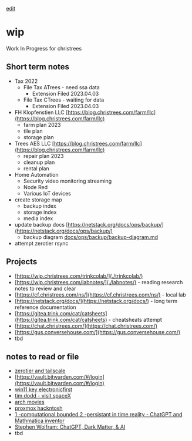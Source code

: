 [edit](https://github.com/christrees/wip/edit/main/README.md)
# wip
Work In Progress for christrees

## Short term notes
- Tax 2022
  - File Tax ATrees - need ssa data 
    - Extension Filed 2023.04.03
  - File Tax CTrees - waiting for data 
    - Extension Filed 2023.04.03
- FH Klopfenstien LLC [https://blog.christrees.com/farm/llc](https://blog.christrees.com/farm/llc)
  - farm plan 2023
  - tile plan
  - storage plan
- Trees AES LLC [https://blog.christrees.com/farm/llc](https://blog.christrees.com/farm/llc)
  - repair plan 2023
  - cleanup plan
  - rental plan
- Home Automation
  - Security video monitoring streaming
  - Node Red
  - Various IoT devices
- create storage map
  - backup index
  - storage index
  - media index
- update backup docs [https://netstack.org/docs/ops/backup/](https://netstack.org/docs/ops/backup/)
  -  backup diagram [docs/ops/backup/backup-diagram.md](https://github.com/2cld/netstack/blob/master/docs/ops/backup/backup-diagram.md)
- attempt zerotier rsync

## Projects
- [https://wip.christrees.com/trinkcolab/](./trinkcolab/)
- [https://wip.christrees.com/labnotes/](./labnotes/) - reading research notes to review and clear
- [https://cf.christrees.com/ns/](https://cf.christrees.com/ns/) - local lab
- [https://netstack.org/docs/](https://netstack.org/docs/) - long term reference documentation
- [https://gitea.trink.com/cat/catsheets](https://gitea.trink.com/cat/catsheets) - cheatsheats attempt
- [https://chat.christrees.com/](https://chat.christrees.com/)
- [https://gus.conversehouse.com/](https://gus.conversehouse.com/)
- tbd

## notes to read or file
- [zerotier and tailscale](https://news.ycombinator.com/item?id=27491133)
- [https://vault.bitwarden.com/#/login](https://vault.bitwarden.com/#/login)
- [win11 key electronicfirst](https://www.electronicfirst.com/ef-weekly-sale)
- [tim dodd - visit spaceX](https://www.youtube.com/watch?v=aWvHrih-Juk)
- [arch movies](https://www.youtube.com/watch?v=9zVifsmLMz8)
- [proxmox hackntosh](https://www.youtube.com/watch?v=Dr5fTJPrHvA)
- [1 -computational bounded 2 -persistant in time reality - ChatGPT and Mathmatica inventor](https://youtu.be/z5WZhCBRDpU?t=1402)
- [Stephen Wolfram: ChatGPT, Dark Matter, & AI](https://www.youtube.com/watch?v=xHPQ_oSsJgg)
- tbd

